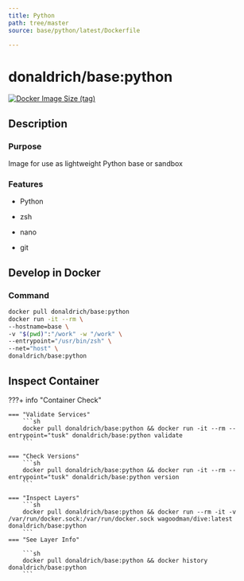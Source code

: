 ```yaml
---
title: Python
path: tree/master
source: base/python/latest/Dockerfile

---
```


# donaldrich/base:python

[![Docker Image Size (tag)](https://img.shields.io/docker/image-size/donaldrich/base/python?color=blue&label=size&logo=docker&style=flat-square)](https://hub.docker.com/r/donaldrich/base/python)

## Description

### Purpose

Image for use as lightweight Python base or sandbox

### Features

* Python

* zsh

* nano

* git

## Develop in Docker

### Command

```sh
docker pull donaldrich/base:python
docker run -it --rm \
--hostname=base \
-v "$(pwd)":"/work" -w "/work" \
--entrypoint="/usr/bin/zsh" \
--net="host" \
donaldrich/base:python
```

## Inspect Container

???+ info "Container Check"

    === "Validate Services"
        ```sh
        docker pull donaldrich/base:python && docker run -it --rm --entrypoint="tusk" donaldrich/base:python validate
        ```

    === "Check Versions"
        ```sh
        docker pull donaldrich/base:python && docker run -it --rm --entrypoint="tusk" donaldrich/base:python version
        ```

    === "Inspect Layers"
        ```sh
        docker pull donaldrich/base:python && docker run --rm -it -v /var/run/docker.sock:/var/run/docker.sock wagoodman/dive:latest donaldrich/base:python
        ```
    === "See Layer Info"

        ```sh
        docker pull donaldrich/base:python && docker history donaldrich/base:python
        ```
